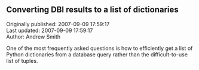 ## Converting DBI results to a list of dictionaries  
Originally published: 2007-09-09 17:59:17  
Last updated: 2007-09-09 17:59:17  
Author: Andrew Smith  
  
One of the most frequently asked questions is how to efficiently get a list of Python dictionaries from a database query rather than the difficult-to-use list of tuples.